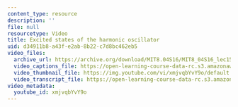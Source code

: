 ```yaml
---
content_type: resource
description: ''
file: null
resourcetype: Video
title: Excited states of the harmonic oscillator
uid: d34911b8-a43f-e2ab-8b22-c7d8bc462eb5
video_files:
  archive_url: https://archive.org/download/MIT8.04S16/MIT8_04S16_lec15_s2_300k.mp4
  video_captions_file: https://open-learning-course-data-rc.s3.amazonaws.com/8-04-quantum-physics-i-spring-2016/af067c3b1d9c59668d1f391c645c65cb_xmjvqbYvY9o.vtt
  video_thumbnail_file: https://img.youtube.com/vi/xmjvqbYvY9o/default.jpg
  video_transcript_file: https://open-learning-course-data-rc.s3.amazonaws.com/8-04-quantum-physics-i-spring-2016/35816b09d42d2fdea9d61bdee70b85d8_xmjvqbYvY9o.pdf
video_metadata:
  youtube_id: xmjvqbYvY9o
---
```

